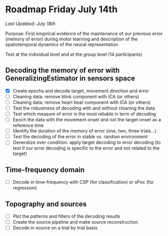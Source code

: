 # Roadmap Friday July 14th
_Last Updated: July 18th_

Purpose: First empirical evidence of the maintenance of our previous error
(memory of error) during motor learning and description of the spatiotemporal dynamics of the 
neural representation

Test at the individual level and at the group level (14 participants)

## Decoding the memory of error with GeneralizingEstimator in sensors space
- [x] Create epochs and decode target, movement direction and error
- [ ] Cleaning data: remove blink component with ICA (or others)
- [ ] Cleaning data: remove heart beat component with ICA (or others)
- [ ] Test the robustness of decoding with and without cleaning the data
- [ ] Test which measure of error is the most reliable in term of decoding
- [ ] Epoch the data with the movement onset and not the target onset as a reference time
- [ ] Identify the duration of the memory of error (one, two, three trials...)
- [ ] Test the decoding of the error in stable vs. random environment
- [ ] Generalize over condition: apply target decoding to error decoding (to test if our error decoding is specific to the error and not related to the target)

## Time-frequency domain
- [ ] Decode in time-frequency with CSP (for classification) or sPoc (for regression)

## Topography and sources
- [ ] Plot the patterns and filters of the decoding results
- [ ] Create the source pipeline and make source reconstruction
- [ ] Decode in source on a trial by trial basis
